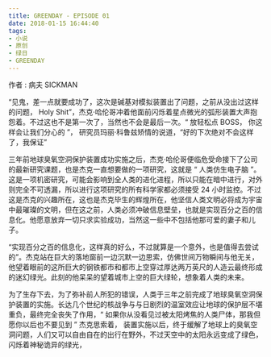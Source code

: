 ```yaml
---
title: GREENDAY - EPISODE 01
date: 2018-01-15 16:44:40
tags:
- 小说
- 原创
- 绿日
- GREENDAY
---
```


作者 : 病夫 SICKMAN

“见鬼，差一点就要成功了，这次是碱基对模拟装置出了问题，之前从没出过这样的问题， Holy Shit”，杰克·哈伦哥冲着他面前闪烁着星点微光的弧形装置大声抱怨着。不过这也不是第一次了，当然也不会是最后一次。“ 放轻松点 BOSS， 你这样会让我们分心的 ”， 研究员玛丽·科鲁兹矫情的说道，“好的下次绝对不会这样了，我保证”

三年前地球臭氧空洞保护装置成功实施之后，杰克·哈伦哥便临危受命接下了公司的最新研究课题，也是杰克一直想要做的一项研究，这就是 “ 人类仿生电子脑 ”。这是一项机密研究，可能会影响到全人类的进化进程，所以只能在暗中进行，对外则完全不可透漏，所以进行这项研究的所有科学家都必须接受 24 小时监控。不过这是杰克的兴趣所在，这也是杰克毕生的辉煌所在，他坚信人类文明必将成为宇宙中最璀璨的文明，但在这之前，人类必须冲破信息壁垒，也就是实现百分之百的信息化。他愿意放弃一切只求实验成功，当然这一些中不包括他那可爱的妻子和儿子。

“实现百分之百的信息化，这样真的好么，不过就算是一个意外，也是值得去尝试的”。杰克站在巨大的落地窗前一边沉默一边思索，仿佛世间万物瞬间与他无关，他望着眼前的这所巨大的钢铁都市和都市上空穿过厚达两万英尺的人造云最终形成的迷幻绿光。此刻的他呆呆的望着城市上空的巨大绿轮，想象着人类的未来。

为了生存下去，为了弥补前人所犯的错误，人类于三年之前完成了地球臭氧空洞保护装置的实施。长达几个世纪的核战争与与日剧烈的温室效应让地球的保护层不堪重负，最终完全丧失了作用，“ 如果你从没看见过被太阳烤焦的人类尸体，那我但愿你以后也不要见到 ” 杰克思索着， 装置实施以后，终于缓解了地球上的臭氧空洞问题，人们又可以自由自在的出行在野外，不过天空中的太阳永远变成了绿色，闪烁着神秘诡异的绿光，
